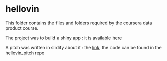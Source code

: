 hellovin
========

This folder contains the files and folders required by the coursera data product course.

The project was to build a shiny app : it is available [here](http://anne75.shinyapps.io/hellovin)

A pitch was written in slidify about it : the [link](http://anne75.github.io/hellovin_pitch), the code can be found in the hellovin_pitch repo

